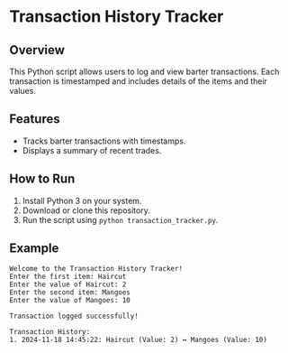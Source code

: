 # Transaction History Tracker  

## Overview  
This Python script allows users to log and view barter transactions. Each transaction is timestamped and includes details of the items and their values.  

## Features  
- Tracks barter transactions with timestamps.  
- Displays a summary of recent trades.  

## How to Run  
1. Install Python 3 on your system.  
2. Download or clone this repository.  
3. Run the script using `python transaction_tracker.py`.  

## Example  
```text
Welcome to the Transaction History Tracker!  
Enter the first item: Haircut 
Enter the value of Haircut: 2  
Enter the second item: Mangoes  
Enter the value of Mangoes: 10  

Transaction logged successfully!

Transaction History:  
1. 2024-11-18 14:45:22: Haircut (Value: 2) ↔ Mangoes (Value: 10)
